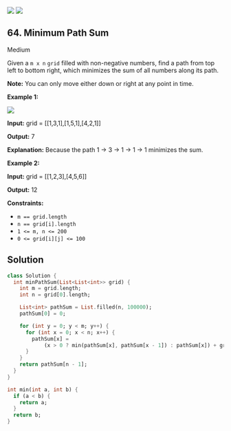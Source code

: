 [![](https://img.shields.io/github/stars/javadev/LeetCode-in-All?label=Stars&style=flat-square)](https://github.com/javadev/LeetCode-in-All)
[![](https://img.shields.io/github/forks/javadev/LeetCode-in-All?label=Fork%20me%20on%20GitHub%20&style=flat-square)](https://github.com/javadev/LeetCode-in-All/fork)

## 64\. Minimum Path Sum

Medium

Given a `m x n` `grid` filled with non-negative numbers, find a path from top left to bottom right, which minimizes the sum of all numbers along its path.

**Note:** You can only move either down or right at any point in time.

**Example 1:**

![](https://assets.leetcode.com/uploads/2020/11/05/minpath.jpg)

**Input:** grid = \[\[1,3,1],[1,5,1],[4,2,1]]

**Output:** 7

**Explanation:** Because the path 1 → 3 → 1 → 1 → 1 minimizes the sum.

**Example 2:**

**Input:** grid = \[\[1,2,3],[4,5,6]]

**Output:** 12

**Constraints:**

*   `m == grid.length`
*   `n == grid[i].length`
*   `1 <= m, n <= 200`
*   `0 <= grid[i][j] <= 100`

## Solution

```dart
class Solution {
  int minPathSum(List<List<int>> grid) {
    int m = grid.length;
    int n = grid[0].length;

    List<int> pathSum = List.filled(n, 100000);
    pathSum[0] = 0;

    for (int y = 0; y < m; y++) {
      for (int x = 0; x < n; x++) {
        pathSum[x] =
            (x > 0 ? min(pathSum[x], pathSum[x - 1]) : pathSum[x]) + grid[y][x];
      }
    }
    return pathSum[n - 1];
  }
}

int min(int a, int b) {
  if (a < b) {
    return a;
  }
  return b;
}
```